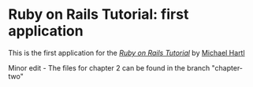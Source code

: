 # Ruby on Rails Tutorial: first application

This is the first application for the [*Ruby on Rails Tutorial*](http://railstutorial.org/)
by [Michael Hartl](http://michaelhartl.com)

Minor edit - The files for chapter 2 can be found in the branch "chapter-two"
